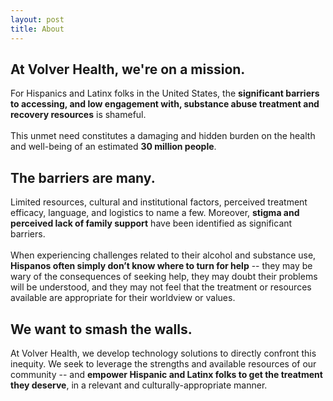 ```yaml
---
layout: post
title: About
---
```


## At Volver Health, we're on a mission.

For Hispanics and Latinx folks in the United States, the **significant barriers to accessing, and low engagement with, substance abuse treatment and recovery resources** is shameful.
<br><br>
This unmet need constitutes a damaging and hidden burden on the health and well-being of an estimated **30 million people**.

## The barriers are many.

Limited resources, cultural and institutional factors, perceived treatment efficacy, language, and logistics to name a few. Moreover, **stigma and perceived lack of family support** have been identified as significant barriers.
<br><br>
When experiencing challenges related to their alcohol and substance use, **Hispanos often simply don’t know where to turn for help** -- they may be wary of the consequences of seeking help, they may doubt their problems will be understood, and they may not feel that the treatment or resources available are appropriate for their worldview or values.

## We want to smash the walls.

At Volver Health, we develop technology solutions to directly confront this inequity. We seek to leverage the strengths and available resources of our community -- and **empower Hispanic and Latinx folks to get the treatment they deserve**, in a relevant and culturally-appropriate manner.